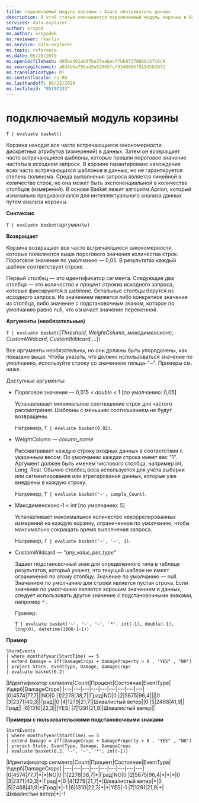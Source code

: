 ```yaml
---
title: подключаемый модуль корзины — Azure обозреватель данных
description: В этой статье описывается подключаемый модуль корзины в Azure обозреватель данных.
services: data-explorer
author: orspod
ms.author: orspodek
ms.reviewer: rkarlin
ms.service: data-explorer
ms.topic: reference
ms.date: 05/26/2019
ms.openlocfilehash: d95bed91ab07be3feebecffbb97378866cb7c6c9
ms.sourcegitcommit: a034b6a795ed5e62865fcf9340906f91945b3971
ms.translationtype: MT
ms.contentlocale: ru-RU
ms.lasthandoff: 06/22/2020
ms.locfileid: "85197233"
---
```

# <a name="basket-plugin"></a>подключаемый модуль корзины

```kusto
T | evaluate basket()
```

Корзина находит все часто встречающиеся закономерности дискретных атрибутов (измерений) в данных. Затем он возвращает часто встречающиеся шаблоны, которые прошли пороговое значение частоты в исходном запросе. В корзине гарантировано нахождение всех часто встречающихся шаблонов в данных, но не гарантируется степень полинома. Среда выполнения запроса является линейной в количестве строк, но она может быть экспоненциальной в количестве столбцов (измерений). В основе Basket лежит алгоритм Apriori, который изначально предназначался для интеллектуального анализа данных путем анализа корзины.

**Синтаксис**

`T | evaluate basket(`*аргументы*`)`

**Возвращает**

Корзина возвращает все часто встречающиеся закономерности, которые появляются выше порогового значения количества строк. Пороговое значение по умолчанию — 0,05. В результатах каждый шаблон соответствует строке.

Первый столбец — это идентификатор сегмента. Следующие два столбца — это *количество* и *процент строк*из исходного запроса, которые фиксируются в шаблоне. Остальные столбцы берутся из исходного запроса.
Их значением является либо конкретное значение из столбца, либо значение с подстановочным знаком, которое по умолчанию равно null, что означает значение переменной.

**Аргументы (необязательные)**

`T | evaluate basket(`[*Threshold*, *WeightColumn*, *максдименсионс*, *CustomWildcard*, *CustomWildcard*,...]`)`

Все аргументы необязательны, но они должны быть упорядочены, как показано выше. Чтобы указать, что должно использоваться значение по умолчанию, используйте строку со значением тильда-"~". Примеры см. ниже.

Доступные аргументы:

* Пороговое значение — 0,015 < *double* < 1 [по умолчанию: 0,05]

    Устанавливает минимальное соотношение строк для частого рассмотрения. Шаблоны с меньшим соотношением не будут возвращены.
    
    Например, `T | evaluate basket(0.02)`.

* WeightColumn — *column_name*

    Рассматривает каждую строку входных данных в соответствии с указанным весом. По умолчанию каждая строка имеет вес "1". Аргумент должен быть именем числового столбца, например int, Long, Real. Обычно столбец веса используется для учета выборки или сегментирования или агрегирования данных, которые уже внедрены в каждую строку.

    Например, `T | evaluate basket('~', sample_Count)`.

* Максдименсионс-1 < *int* [по умолчанию: 5]

    Устанавливает максимальное количество некоррелированных измерений на каждую корзину, ограниченное по умолчанию, чтобы максимально сокращать время выполнения запроса.

    Например, `T | evaluate basket('~', '~', 3)`.

* CustomWildcard — *"any_value_per_type"*

    Задает подстановочный знак для определенного типа в таблице результатов, который укажет, что текущий шаблон не имеет ограничения по этому столбцу.
    Значение по умолчанию — null. Значением по умолчанию для строки является пустая строка. Если значение по умолчанию является хорошим значением в данных, следует использовать другое значение с подстановочными знаками, например `*` .

    Пример:

     `T | evaluate basket('~', '~', '~', '*', int(-1), double(-1), long(0), datetime(1900-1-1))`

**Пример**

<!-- csl: https://help.kusto.windows.net:443/Samples -->
```kusto
StormEvents 
| where monthofyear(StartTime) == 5
| extend Damage = iff(DamageCrops + DamageProperty > 0 , "YES" , "NO")
| project State, EventType, Damage, DamageCrops
| evaluate basket(0.2)
```

|Идентификатор сегмента|Count|Процент|Состояние|EventType|Ущерб|DamageCrops|
|---|---|---|---|---|---|---|---|---|
|0|4574|77,7|||NO|0
|1|2278|38,7||Град|NO|0
|2|5675|96,4||||0
|3|2371|40,3||Град||0
|4|1279|21,7||Шквалистый ветер||0
|5|2468|41,9||Град||
|6|1310|22,3|||YES|
|7|1291|21,9||Шквалистый ветер||

**Примеры с пользовательскими подстановочными знаками**

<!-- csl: https://help.kusto.windows.net:443/Samples -->
```kusto
StormEvents 
| where monthofyear(StartTime) == 5
| extend Damage = iff(DamageCrops + DamageProperty > 0 , "YES" , "NO")
| project State, EventType, Damage, DamageCrops
| evaluate basket(0.2, '~', '~', '*', int(-1))
```

|Идентификатор сегмента|Count|Процент|Состояние|EventType|Ущерб|DamageCrops|
|---|---|---|---|---|---|---|---|---|
|0|4574|77,7|\*|\*|NO|0
|1|2278|38,7|\*|Град|NO|0
|2|5675|96,4|\*|\*|\*|0
|3|2371|40,3|\*|Град|\*|0
|4|1279|21,7|\*|Шквалистый ветер|\*|0
|5|2468|41,9|\*|Град|\*|-1
|6|1310|22,3|\*|\*|YES|-1
|7|1291|21,9|\*|Шквалистый ветер|\*|-1

